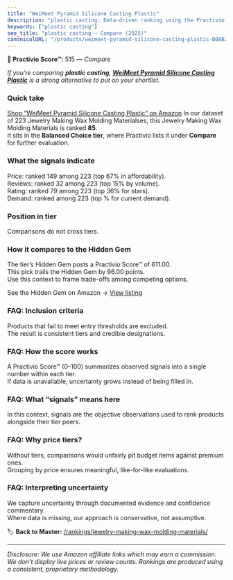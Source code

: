 ```yaml
---
title: "WeiMeet Pyramid Silicone Casting Plastic"
description: "plastic casting: Data-driven ranking using the Practivio Score™. Positioned by quality, value, demand, findability, momentum."
keywords: ["plastic casting"]
seo_title: "plastic casting — Compare (2025)"
canonicalURL: "/products/weimeet-pyramid-silicone-casting-plastic-B08BZHZXZK/"
---
```


**🛒 Practivio Score™:** 515 — _Compare_


*If you're comparing **plastic casting**, **[WeiMeet Pyramid Silicone Casting Plastic](https://www.amazon.com/dp/B08BZHZXZK?tag=practivio-20)** is a strong alternative to put on your shortlist.*
### Quick take
[Shop “WeiMeet Pyramid Silicone Casting Plastic” on Amazon](https://www.amazon.com/dp/B08BZHZXZK?tag=practivio-20)
In our dataset of 223 Jewelry Making Wax Molding Materialses, this Jewelry Making Wax Molding Materials is ranked **85**.  
It sits in the **Balanced Choice tier**, where Practivio lists it under **Compare** for further evaluation.

### What the signals indicate
Price: ranked 149 among 223 (top 67% in affordability).  
Reviews: ranked 32 among 223 (top 15% by volume).  
Rating: ranked 79 among 223 (top 36% for stars).  
Demand: ranked  among 223 (top % for current demand).

### Position in tier
Comparisons do not cross tiers.

### How it compares to the Hidden Gem
The tier’s Hidden Gem posts a Practivio Score™ of 611.00.  
This pick trails the Hidden Gem by 96.00 points.  
Use this context to frame trade-offs among competing options.  

See the Hidden Gem on Amazon → [View listing](https://www.amazon.com/dp/B07RRPM7YS?tag=practivio-20)

### FAQ: Inclusion criteria
Products that fail to meet entry thresholds are excluded.  
The result is consistent tiers and credible designations.

### FAQ: How the score works
A Practivio Score™ (0–100) summarizes observed signals into a single number within each tier.  
If data is unavailable, uncertainty grows instead of being filled in.

### FAQ: What “signals” means here
In this context, signals are the objective observations used to rank products alongside their tier peers.

### FAQ: Why price tiers?
Without tiers, comparisons would unfairly pit budget items against premium ones.  
Grouping by price ensures meaningful, like-for-like evaluations.

### FAQ: Interpreting uncertainty
We capture uncertainty through documented evidence and confidence commentary.  
Where data is missing, our approach is conservative, not assumptive.

<!-- Missing template for Compare/CompareWithinPriceClass -->


🏷️ **Back to Master:** [/rankings/jewelry-making-wax-molding-materials/](/rankings/jewelry-making-wax-molding-materials/)

---
_Disclosure: We use Amazon affiliate links which may earn a commission. We don’t display live prices or review counts. Rankings are produced using a consistent, proprietary methodology._
